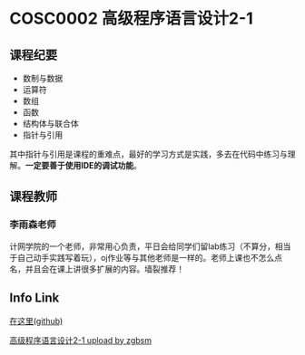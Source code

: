 # COSC0002 高级程序语言设计2-1

## 课程纪要

- 数制与数据
- 运算符
- 数组
- 函数
- 结构体与联合体
- 指针与引用

其中指针与引用是课程的重难点，最好的学习方式是实践，多去在代码中练习与理解。**一定要善于使用IDE的调试功能**。

## 课程教师

### 李雨森老师

计网学院的一个老师，非常用心负责，平日会给同学们留lab练习（不算分，相当于自己动手实践写着玩），oj作业等与其他老师是一样的。老师上课也不怎么点名，并且会在课上讲很多扩展的内容。墙裂推荐！

## Info Link

[在这里(github)](https://github.com/NKUAI-ICU-REPO/NKUAI.ICU/tree/site-org/resources/grade1/COSC0002/)

[高级程序语言设计2-1 upload by zgbsm](https://nkuai-1316622176.cos.ap-beijing.myqcloud.com/%E9%AB%98%E7%BA%A7%E7%A8%8B%E5%BA%8F%E8%AF%AD%E8%A8%80%E8%AE%BE%E8%AE%A12-1.zip)
